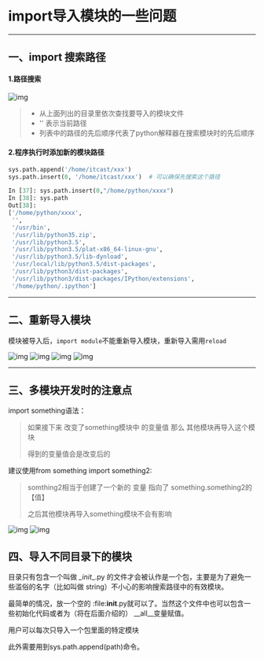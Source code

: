 # import导入模块的一些问题

----

## 一、import 搜索路径

#### 1.路径搜索

![img](img/模块导入1.png)

> - 从上面列出的目录里依次查找要导入的模块文件
> - '' 表示当前路径
> - 列表中的路径的先后顺序代表了python解释器在搜索模块时的先后顺序

#### 2.程序执行时添加新的模块路径

```py
sys.path.append('/home/itcast/xxx')
sys.path.insert(0, '/home/itcast/xxx')  # 可以确保先搜索这个路径
```

```py
In [37]: sys.path.insert(0,"/home/python/xxxx")
In [38]: sys.path
Out[38]: 
['/home/python/xxxx',
 '',
 '/usr/bin',
 '/usr/lib/python35.zip',
 '/usr/lib/python3.5',
 '/usr/lib/python3.5/plat-x86_64-linux-gnu',
 '/usr/lib/python3.5/lib-dynload',
 '/usr/local/lib/python3.5/dist-packages',
 '/usr/lib/python3/dist-packages',
 '/usr/lib/python3/dist-packages/IPython/extensions',
 '/home/python/.ipython']
```

---

## 二、重新导入模块

模块被导入后，`import module`不能重新导入模块，重新导入需用`reload`

![img](img/模块导入2.png)
![img](img/模块导入3.png)
![img](img/模块导入4.png)
![img](img/模块导入5.png)

---

## 三、多模块开发时的注意点

import something语法：

> 如果接下来 改变了something模块中 的变量值 那么 其他模块再导入这个模块
> 
> 得到的变量值会是改变后的



建议使用from something  import  something2:

> somthing2相当于创建了一个新的 变量     指向了  something.something2的【值】
> 
> 之后其他模块再导入something模块不会有影响

![img](img/模块导入6.png)
![img](img/模块导入7.png)

## 四、导入不同目录下的模块

目录只有包含一个叫做 _\_init__.py 的文件才会被认作是一个包，主要是为了避免一些滥俗的名字（比如叫做 string）不小心的影响搜索路径中的有效模块。

最简单的情况，放一个空的 :file:__init__.py就可以了。当然这个文件中也可以包含一些初始化代码或者为（将在后面介绍的） __all__变量赋值。

用户可以每次只导入一个包里面的特定模块

此外需要用到sys.path.append(path)命令。

